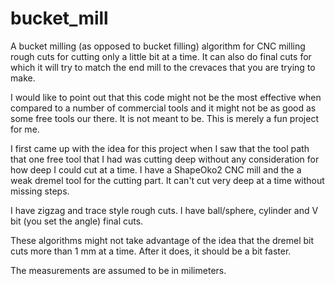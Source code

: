 # bucket_mill
A bucket milling (as opposed to bucket filling) algorithm for CNC milling rough cuts for cutting only a little bit at a time. It can also do final cuts for which it will try to match the end mill to the crevaces that you are trying to make.

I would like to point out that this code might not be the most effective when compared to a number of commercial tools and it might not be as good as some free tools our there. It is not meant to be. This is merely a fun project for me.

I first came up with the idea for this project when I saw that the tool path that one free tool that I had was cutting deep without any consideration for how deep I could cut at a time. I have a ShapeOko2 CNC mill and the a weak dremel tool for the cutting part. It can't cut very deep at a time without missing steps.

I have zigzag and trace style rough cuts. I have ball/sphere, cylinder and V bit (you set the angle) final cuts.

These algorithms might not take advantage of the idea that the dremel bit cuts more than 1 mm at a time. After it does, it should be a bit faster.

The measurements are assumed to be in milimeters.
